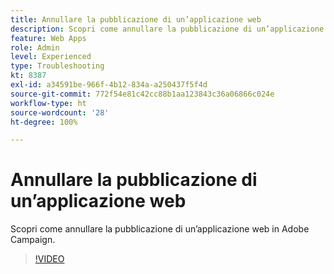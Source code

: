 ```yaml
---
title: Annullare la pubblicazione di un’applicazione web
description: Scopri come annullare la pubblicazione di un’applicazione web in Adobe Campaign.
feature: Web Apps
role: Admin
level: Experienced
type: Troubleshooting
kt: 8387
exl-id: a34591be-966f-4b12-834a-a250437f5f4d
source-git-commit: 772f54e81c42cc88b1aa123843c36a06866c024e
workflow-type: ht
source-wordcount: '28'
ht-degree: 100%

---
```


# Annullare la pubblicazione di un’applicazione web

Scopri come annullare la pubblicazione di un’applicazione web in Adobe Campaign.

>[!VIDEO](https://video.tv.adobe.com/v/335892?quality=12)
